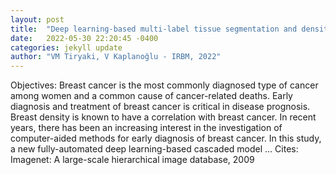 ```yaml
---
layout: post
title:  "Deep learning-based multi-label tissue segmentation and density assessment from mammograms"
date:   2022-05-30 22:20:45 -0400
categories: jekyll update
author: "VM Tiryaki, V Kaplanoğlu - IRBM, 2022"
---
```

Objectives: Breast cancer is the most commonly diagnosed type of cancer among women and a common cause of cancer-related deaths. Early diagnosis and treatment of breast cancer is critical in disease prognosis. Breast density is known to have a correlation with breast cancer. In recent years, there has been an increasing interest in the investigation of computer-aided methods for early diagnosis of breast cancer. In this study, a new fully-automated deep learning-based cascaded model … Cites: ‪Imagenet: A large-scale hierarchical image database, 2009‬